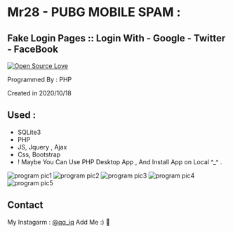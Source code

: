 # Mr28 - PUBG MOBILE SPAM :
## Fake Login Pages :: Login With - Google - Twitter - FaceBook
[![Open Source Love](https://badges.frapsoft.com/os/v1/open-source.svg?v=103)](https://github.com/ellerbrock/open-source-badges/)

Programmed By : PHP

Created in 2020/10/18

## Used :
- SQLite3
- PHP
- JS, Jquery , Ajax
- Css, Bootstrap
- ! Maybe You Can Use PHP Desktop App , And Install App on Local ^_^ .


![program pic1](https://cdn.discordapp.com/attachments/701291550516314173/748974633650225252/Untitled.png)
![program pic2](https://cdn.discordapp.com/attachments/701291550516314173/748974634329833622/2.png)
![program pic3](https://cdn.discordapp.com/attachments/701291550516314173/748974643758497902/ee.png)
![program pic4](https://cdn.discordapp.com/attachments/701291550516314173/748974898503876758/66666.png)
![program pic5](https://cdn.discordapp.com/attachments/701291550516314173/748974900001112174/7777777777.png)



## Contact
My Instagarm : [@qq_iq](https://www.instagram.com/qq_iq) Add Me :) 🖤
